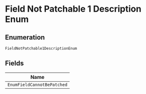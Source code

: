 
# Field Not Patchable 1 Description Enum

## Enumeration

`FieldNotPatchable1DescriptionEnum`

## Fields

| Name |
|  --- |
| `EnumFieldCannotBePatched` |

